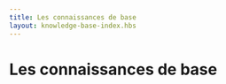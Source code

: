```yaml
---
title: Les connaissances de base
layout: knowledge-base-index.hbs
---
```


# Les connaissances de base
